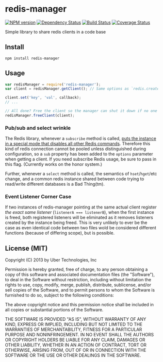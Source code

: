 # redis-manager

[![NPM version](https://badge.fury.io/js/redis-manager.png)](http://badge.fury.io/js/redis-manager) [![Dependency Status](https://gemnasium.com/uber/redis-manager.png)](https://gemnasium.com/uber/redis-manager) [![Build Status](https://travis-ci.org/uber/redis-manager.png?branch=master)](https://travis-ci.org/uber/redis-manager) [![Coverage Status](https://coveralls.io/repos/uber/redis-manager/badge.png)](https://coveralls.io/r/uber/redis-manager)

Simple library to share redis clients in a code base

## Install

    npm install redis-manager

## Usage

```js
var redisManager = require('redis-manager');
var client = redisManager.getClient(); // Same options as `redis.createClient`, is an instance of `redis`'s client, but the args can be specified in any order desired

client.set('key', 'val', callback);
// ...

// All done? Free the client so the manager can shut it down if no one is using it, anymore.
redisManager.freeClient(client);
```

### Pub/sub and select wrinkle

The Redis library, whenever a `subscribe` method is called, [puts the instance in a special mode that disables all other Redis commands](https://github.com/mranney/node_redis#publish--subscribe). Therefore this kind of redis connection cannot be pooled unless distinguished during configuration, so a `sub` property has been added to the `options` parameter when getting a client. If you need subscribe Redis usage, be sure to pass in this flag. (Currently works on the honor system.)

Further, whenever a `select` method is called, the semantics of `hset`/`hget`/etc change, and a common redis instance shared between code trying to read/write different databases is a Bad Thing(tm).

### Event Listener Corner Case

If two instances of redis-manager pointing at the same actual client register *the exact same listener* (``listenerA === listenerB``), when the first instance is freed, both registered listeners will be eliminated as it removes listeners created by the instance being freed. This is very unlikely to ever be the case as even identical code between two files wold be considered different functions (because of differing scope), but is possible.

## License (MIT)

Copyright (C) 2013 by Uber Technologies, Inc

Permission is hereby granted, free of charge, to any person obtaining a copy
of this software and associated documentation files (the "Software"), to deal
in the Software without restriction, including without limitation the rights
to use, copy, modify, merge, publish, distribute, sublicense, and/or sell
copies of the Software, and to permit persons to whom the Software is
furnished to do so, subject to the following conditions:

The above copyright notice and this permission notice shall be included in
all copies or substantial portions of the Software.

THE SOFTWARE IS PROVIDED "AS IS", WITHOUT WARRANTY OF ANY KIND, EXPRESS OR
IMPLIED, INCLUDING BUT NOT LIMITED TO THE WARRANTIES OF MERCHANTABILITY,
FITNESS FOR A PARTICULAR PURPOSE AND NONINFRINGEMENT. IN NO EVENT SHALL THE
AUTHORS OR COPYRIGHT HOLDERS BE LIABLE FOR ANY CLAIM, DAMAGES OR OTHER
LIABILITY, WHETHER IN AN ACTION OF CONTRACT, TORT OR OTHERWISE, ARISING FROM,
OUT OF OR IN CONNECTION WITH THE SOFTWARE OR THE USE OR OTHER DEALINGS IN
THE SOFTWARE.
